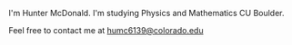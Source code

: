 I'm Hunter McDonald. I'm studying Physics and Mathematics CU Boulder.

Feel free to contact me at humc6139@colorado.edu

<!---
HunterTMcD/HunterTMcD is a ✨ special ✨ repository because its `README.md` (this file) appears on your GitHub profile.
You can click the Preview link to take a look at your changes.
--->
